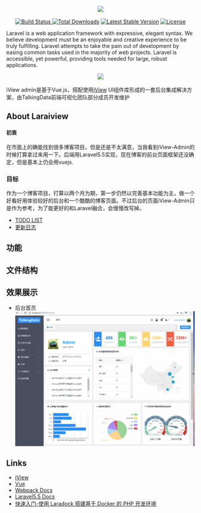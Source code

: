 <p align="center">
<img src="https://laravel.com/assets/img/components/logo-laravel.svg">
</p>

<p align="center">
<a href="https://travis-ci.org/laravel/framework">
<img src="https://travis-ci.org/laravel/framework.svg" alt="Build Status">
</a>
<a href="https://packagist.org/packages/laravel/framework">
<img src="https://poser.pugx.org/laravel/framework/d/total.svg" alt="Total Downloads"></a>
<a href="https://packagist.org/packages/laravel/framework">
<img src="https://poser.pugx.org/laravel/framework/v/stable.svg" alt="Latest Stable Version"></a>
<a href="https://packagist.org/packages/laravel/framework">
<img src="https://poser.pugx.org/laravel/framework/license.svg" alt="License">
</a>
</p>


Laravel is a web application framework with expressive, elegant syntax. We believe development must be an enjoyable and creative experience to be truly fulfilling. Laravel attempts to take the pain out of development by easing common tasks used in the majority of web projects.
Laravel is accessible, yet powerful, providing tools needed for large, robust applications.


<p align="center">
    <a href="https://www.iviewui.com">
        <img width="200" src="https://file.iviewui.com/logo.svg">
    </a>
</p>

iView admin是基于Vue.js，搭配使用[iView](https://www.iviewui.com) UI组件库形成的一套后台集成解决方案，由TalkingData前端可视化团队部分成员开发维护



## About Laraiview
#### 初衷
   在市面上的确能找到很多博客项目，但是还是不太满意，当我看到iView-Admin的时候打算拿过来用一下。后端用Laravel5.5实现，现在博客的前台页面框架还没确定，但是基本上仍会用vuejs. 

### 目标
   作为一个博客项目，打算以两个月为期，第一步仍然以完善基本功能为主，做一个好看好用体验较好的后台和一个酷酷的博客页面。不过后台的页面iView-Admin只是作为参考，为了能更好的和Laravel融合，会慢慢改写掉。
 * [TODO LIST]()
* [更新日志](https://github.com/ichabodphp/laraiview/releases)


## 功能
## 文件结构
## 效果展示
- 后台首页
![image](https://github.com/iview/iview-admin/raw/dev/github-gif/home.gif)
## Links
- [iView](https://github.com/iview/iview)
- [Vue](https://github.com/vuejs/vue)
- [Webpack Docs](https://doc.webpack-china.org/concepts/)
- [Laravel5.5 Docs](https://laravel.com/docs/5.5)
- [快速入门-使用 Laradock 搭建基于 Docker 的 PHP 开发环境](http://laravelacademy.org/post/7691.html)
